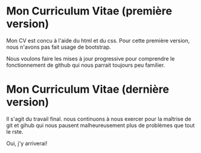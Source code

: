 Mon Curriculum Vitae (première version)
=

Mon CV est concu à l'aide du html et du css. Pour cette première version, nous n'avons pas fait usage de bootstrap. 

Nous voulons faire les mises à jour progressive pour comprendre le fonctionnement de github qui nous parrait toujours peu familier.

Mon Curriculum Vitae (dernière version)
=

Il s'agit du travail final. nous continuons à nous exercer pour la maîtrise de git et gihub qui nous pausent malheureusement plus de problèmes que tout le rste.

Oui, j'y arriverai!
